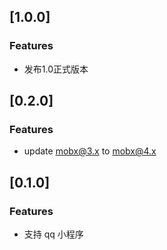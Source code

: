 ## [1.0.0]
### Features
- 发布1.0正式版本
  
## [0.2.0]
### Features
- update mobx@3.x to mobx@4.x
  
## [0.1.0]
### Features
- 支持 qq 小程序


